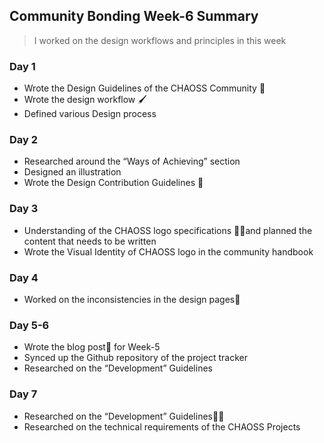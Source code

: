 ## Community Bonding Week-6 Summary
> I worked on the design workflows and principles in this week

### Day 1
* Wrote the Design Guidelines of the CHAOSS Community :no_good:
* Wrote the design workflow	:paintbrush:
* Defined various Design process

### Day 2
* Researched around the “Ways of Achieving” section
* Designed an illustration
* Wrote the Design Contribution Guidelines :memo:

### Day 3
* Understanding of the CHAOSS logo specifications :technologist:and planned the content that needs to be written
* Wrote the Visual Identity of CHAOSS logo in the community handbook

### Day 4
* Worked on the inconsistencies in the design pages:ledger:

### Day 5-6
* Wrote the blog post:page_with_curl: for Week-5
* Synced up the Github repository of the project tracker
* Researched on the “Development” Guidelines

### Day 7
* Researched on the “Development” Guidelines:technologist:
* Researched on the technical requirements of the CHAOSS Projects
